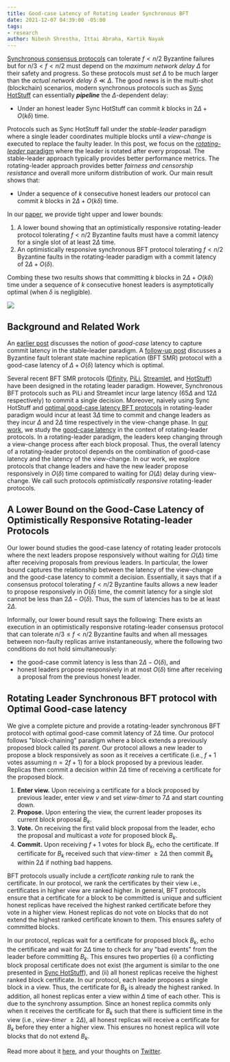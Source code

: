 ```yaml
---
title: Good-case Latency of Rotating Leader Synchronous BFT
date: 2021-12-07 04:39:00 -05:00
tags:
- research
author: Nibesh Shrestha, Ittai Abraha, Kartik Nayak
---
```


[Synchronous consensus protocols](https://decentralizedthoughts.github.io/2019-11-11-authenticated-synchronous-bft/) can tolerate $f < n/2$ Byzantine failures but for $n/3 <f <n/2$ must depend on the *maximum network delay* $\Delta$ for their safety and progress. So these protocols must *set* $\Delta$ to be much larger than the *actual network delay* $\delta \ll \Delta$. The good news is in the multi-shot (blockchain) scenarios, modern synchronous protocols such as [Sync HotStuff](https://decentralizedthoughts.github.io/2019-11-12-Sync-HotStuff/) can essentially ***pipeline*** the $\Delta$-dependent delay:


* Under an honest leader Sync HotStuff can commit $k$ blocks in $2\Delta+O(k\delta)$ time. 

Protocols such as Sync HotStuff fall under the *stable-leader* paradigm where a single leader coordinates multiple blocks until a *view-change* is executed to replace the faulty leader. In this post, we focus on the [*rotating-leader* paradigm](https://decentralizedthoughts.github.io/2019-06-23-what-is-the-difference-between/) where the leader is rotated after every proposal. The stable-leader approach typically provides better performance metrics. The rotating-leader approach provides better *fairness and censorship resistance* and overall more uniform distribution of work. Our main result shows that:
* Under a sequence of $k$ consecutive honest leaders our protocol can commit $k$ blocks in $2\Delta+O(k\delta)$ time.



In our [paper](https://eprint.iacr.org/2021/1138.pdf), we provide tight upper and lower bounds:

1. A lower bound showing that an optimistically responsive rotating-leader protocol tolerating $f < n/2$ Byzantine faults must have a commit latency for a single slot of at least $2\Delta$ time.
2. An optimistically responsive synchronous BFT protocol tolerating $f < n/2$ Byzantine faults in the rotating-leader paradigm with a commit latency of $2\Delta + O(\delta)$.

Combing these two results shows that committing $k$ blocks in $2\Delta+O(k\delta)$ time under a sequence of $k$ consecutive honest leaders is asymptotically optimal (when $\delta$ is negligible).  


![](https://i.imgur.com/xqg7ZRJ.png)




<!---
This [previous post](https://decentralizedthoughts.github.io/2021-02-28-good-case-latency-of-byzantine-broadcast-a-complete-categorization/) discusses the notion of *good-case latency*, to capture latency to *commit a decision* when the designated sender or leader is *honest*. The [Sync hotstuff paper](https://eprint.iacr.org/2019/270.pdf) observes that the DLS lower bound implies that any synchronous consensus protocol tolerating $f < n/2$ Byzantine failures must incur at least $\Delta$ time to commit a decision. This [follow-up post](https://decentralizedthoughts.github.io/2021-03-09-good-case-latency-of-byzantine-broadcast-the-synchronous-case/) discusses a Byzantine fault tolerant state machine replication (BFT SMR) protocol with a good-case latency of $\Delta + O(\delta)$ latency which is optimal. Such protocols fall under a *stable-leader* paradigm where a *single leader* coordinates the participating replicas into reaching consensus. In general, stable-leader protocols are generally favored for their high throughput and better latency as they avoid a complicated and expensive *view-change* phase as long as the current leader is honest.
-->


## Background and Related Work

An [earlier post](https://decentralizedthoughts.github.io/2021-02-28-good-case-latency-of-byzantine-broadcast-a-complete-categorization/) discusses the notion of *good-case* latency to capture commit latency in the stable-leader paradigm. A [follow-up post](https://decentralizedthoughts.github.io/2021-03-09-good-case-latency-of-byzantine-broadcast-the-synchronous-case/) discusses a Byzantine fault tolerant state machine replication (BFT SMR) protocol with a good-case latency of $\Delta + O(\delta)$ latency which is optimal.
<!--- The [Sync hotstuff paper](https://eprint.iacr.org/2019/270.pdf) observes that the DLS lower bound implies that any synchronous consensus protocol tolerating $f < n/2$ Byzantine failures must incur at least $\Delta$ time to commit a decision. --> 

Several recent BFT SMR protocols ([Dfinity](https://arxiv.org/pdf/1805.04548.pdf), [PiLi](https://eprint.iacr.org/2018/980.pdf), [Streamlet](https://decentralizedthoughts.github.io/2020-05-14-streamlet/), and [HotStuff](https://dl.acm.org/doi/10.1145/3293611.3331591)) have been designed in the rotating leader paradigm. However, Synchronous BFT protocols such as PiLi and Streamlet incur large latency ($65\Delta$ and $12\Delta$ respectively) to commit a single decision. Moreover, naively using Sync HotStuff and [optimal good-case latency BFT protocols](https://decentralizedthoughts.github.io/2021-03-09-good-case-latency-of-byzantine-broadcast-the-synchronous-case/) in rotating-leader paradigm would incur at least $3\Delta$ time to commit and change leaders as they incur $\Delta$ and $2\Delta$ time respectively in the view-change phase. In [our work](https://eprint.iacr.org/2021/1138.pdf), we study the [good-case latency](https://decentralizedthoughts.github.io/2021-02-28-good-case-latency-of-byzantine-broadcast-a-complete-categorization/) in the context of rotating-leader protocols. In a rotating-leader paradigm, the leaders keep changing through a view-change process after each block proposal. Thus, the overall latency of a rotating-leader protocol depends on the combination of good-case latency and the latency of the view-change. In our work, we explore protocols that change leaders and have the new leader propose responsively in $O(\delta)$ time compared to waiting for $\Omega(\Delta)$ delay during view-change. We call such protocols *optimistically responsive* rotating-leader protocols.


## A Lower Bound on the Good-Case Latency of Optimistically Responsive Rotating-leader Protocols
Our lower bound studies the good-case latency of rotating leader protocols where the next leaders propose responsively without waiting for $\Omega(\Delta)$ time after receiving proposals from previous leaders. In particular, the lower bound captures the relationship between the latency of the view-change and the good-case latency to commit a decision. Essentially, it says that if a consensus protocol tolerating $f <  n/2$ Byzantine faults allows a new leader to propose responsively in $O(\delta)$ time, the commit latency for a single slot cannot be less than $2\Delta-O(\delta)$. Thus, the sum of latencies has to be at least $2\Delta$.

Informally, our lower bound result says the following:
There exists an execution in an optimistically responsive rotating-leader consensus protocol that can tolerate $n/3 \le f < n/2$ Byzantine faults and when all messages between non-faulty replicas arrive instantaneously, where the following two conditions do not hold simultaneously:  
  - the good-case commit latency is less than $2\Delta-O(\delta)$, and 
  - honest leaders propose responsively in at most $O(\delta)$ time after receiving a proposal from the previous honest leader.



## Rotating Leader Synchronous BFT protocol with Optimal Good-case latency
We give a complete picture and provide a rotating-leader synchronous BFT protocol with optimal good-case commit latency of $2\Delta$ time. Our protocol follows "block-chaining" paradigm where a block extends a previously proposed block called its *parent*. Our protocol allows a new leader to propose a block responsively as soon as it receives a certificate (i.e., $f+1$ votes assuming $n=2f+1$) for a block proposed by a previous leader. Replicas then commit a decision within $2\Delta$ time of receiving a certificate for the proposed block.

1. **Enter view.** Upon receiving a certificate for a block proposed by previous leader, enter view $v$ and set *view-timer* to $7\Delta$ and start counting down.
2. **Propose.** Upon entering the view, the current leader proposes its current block proposal $B_k$.
3. **Vote.** On receiving the first valid block proposal from the leader, echo the proposal and multicast a *vote* for proposed block $B_k$. 
5. **Commit.** Upon receiving $f+1$ votes for block $B_k$, echo the certificate. If certificate for $B_k$ received such that *view-timer* $\ge 2\Delta$ then commit $B_k$ within $2\Delta$ if nothing bad happens.

BFT protocols usually include a *certificate ranking* rule to rank the certificate. In our protocol, we rank the certificates by their view i.e., certificates in higher view are ranked higher. In general, BFT protocols ensure that a certificate for a block to be committed is unique and sufficient honest replicas have received the highest ranked certificate before they vote in a higher view. Honest replicas do not vote on blocks that do not extend the highest ranked certificate known to them. This ensures safety of committed blocks.

In our protocol, replicas wait for a certificate for proposed block $B_k$, echo the certificate and wait for $2\Delta$ time to check for any "bad events" from the leader before committing $B_k$. This ensures two properties (i) a conflicting block proposal certificate does not exist (the argument is similar to the one presented in [Sync HotStuff](https://decentralizedthoughts.github.io/2019-11-12-Sync-HotStuff/)), and (ii) all honest replicas receive the highest ranked block certificate. In our protocol, each leader proposes a single block in a view. Thus, the certificate for $B_k$ is already the highest ranked. In addition, all honest replicas enter a view within $\Delta$ time of each other. This is due to the synchrony assumption. Since an honest replica commits only when it receives the certificate for $B_k$ such that there is sufficient time in the view (i.e., *view-timer* $\ge 2\Delta$), all honest replicas will receive a certificate for $B_k$ before they enter a higher view. This ensures no honest replica will vote blocks that do not extend $B_k$.

<!---
In general, BFT protocols include a *certificate ranking rule* to rank certificates. For simplicity, we rank certificates by their view such that certificates from higher views are ranked higher. Consensus protocols generally require that all honest replicas receive and lock on a certificate for a block $B_h$ to be committed to ensure no honest replicas vote for blocks that do not extend $B_h$ to ensure safety of a commit. In prior protocols such as [Sync HotStuff](https://decentralizedthoughts.github.io/2019-11-12-Sync-HotStuff/), this was achieved by waiting for $\Omega(\Delta)$ time during the view-change phase and inherently make the protocol non-responsive. To make the protocol responsive, we perform a responsive view-change as soon as a certificate for the proposed block $B_k$ is received.  Replicas can responsively receive the vote messages and hence the certificate. In addition, a single block is proposed in a view. Thus, if the next leader receives the certificate for the current proposed value, it can propose immediately as it is already the highest ranked certificate and all honest replicas will vote for the block extending this certificate.

(Work in Progress)
before starting a *commit-timer* to commit the proposal and forwards the received certificate.
As mentioned before, we need to ensure that all honest replicas receive a certificate for the proposed block to be committed. This is ensured by starting the *commit-timer* only after receiving the $f+1$ vote messages for the proposed block i.e., the certificate.
Replicas multicast the certificate and wait for *$2\Delta$*. If no bad events are detected during that time, replicas commit the proposed block. Waiting for $2\Delta$ time after multicasting the certificate ensures (i) no honest replicas vote for a conflicting proposal in the view; thus a conflicting block certificate cannot exist in the view, and (ii) all honest replicas receive the certificate. Thus, honest replicas will not vote for blocks that do not extend the certificate of the committed block.
-->

Read more about it [here](https://eprint.iacr.org/2021/1138.pdf), and your thoughts on [Twitter](https://twitter.com/ittaia/status/1468159598112788485?s=20&t=0uPOdnjhqf0lEekSPZ2QMA).